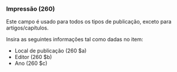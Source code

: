 ### Impressão (260)
Este campo é usado para todos os tipos de publicação, exceto para artigos/capítulos.  

Insira as seguintes informações tal como dadas no item:
- Local de publicação (260 $a)
- Editor (260 $b)
- Ano (260 $c)
